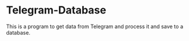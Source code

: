 # Telegram-Database
This is a program to get data from Telegram and process it and save to a database.
